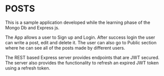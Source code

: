 # POSTS

This is a sample application developed while the learning phase of the Mongo Db and Express js.

The App allows a user to Sign up and Login.
After success login the user can write a post, edit and delete it. The user can also go to Public section where he can see all of the posts made by different users.

The REST based Express server provides endpoints that are JWT secured.
The server also provides the functionality to refresh an expired JWT token using a refresh token.
